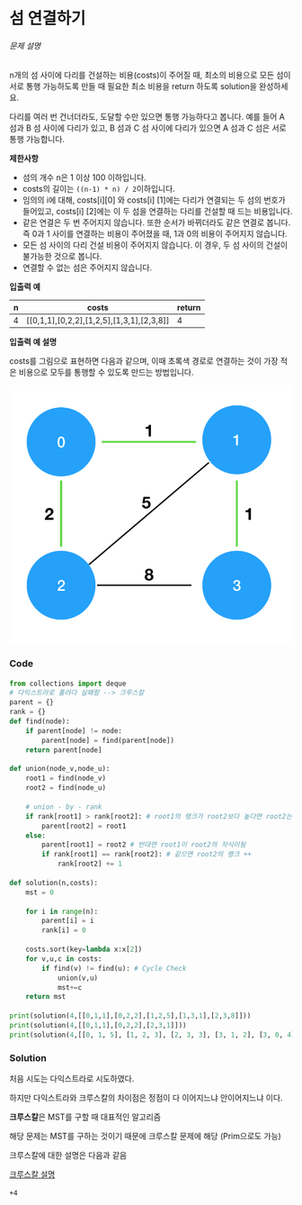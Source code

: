 # 섬 연결하기

###### 문제 설명

n개의 섬 사이에 다리를 건설하는 비용(costs)이 주어질 때, 최소의 비용으로 모든 섬이 서로 통행 가능하도록 만들 때 필요한 최소 비용을 return 하도록 solution을 완성하세요.

다리를 여러 번 건너더라도, 도달할 수만 있으면 통행 가능하다고 봅니다. 예를 들어 A 섬과 B 섬 사이에 다리가 있고, B 섬과 C 섬 사이에 다리가 있으면 A 섬과 C 섬은 서로 통행 가능합니다.

**제한사항**

- 섬의 개수 n은 1 이상 100 이하입니다.
- costs의 길이는 `((n-1) * n) / 2`이하입니다.
- 임의의 i에 대해, costs[i][0] 와 costs[i] [1]에는 다리가 연결되는 두 섬의 번호가 들어있고, costs[i] [2]에는 이 두 섬을 연결하는 다리를 건설할 때 드는 비용입니다.
- 같은 연결은 두 번 주어지지 않습니다. 또한 순서가 바뀌더라도 같은 연결로 봅니다. 즉 0과 1 사이를 연결하는 비용이 주어졌을 때, 1과 0의 비용이 주어지지 않습니다.
- 모든 섬 사이의 다리 건설 비용이 주어지지 않습니다. 이 경우, 두 섬 사이의 건설이 불가능한 것으로 봅니다.
- 연결할 수 없는 섬은 주어지지 않습니다.

**입출력 예**

| n    | costs                                     | return |
| ---- | ----------------------------------------- | ------ |
| 4    | [[0,1,1],[0,2,2],[1,2,5],[1,3,1],[2,3,8]] | 4      |

**입출력 예 설명**

costs를 그림으로 표현하면 다음과 같으며, 이때 초록색 경로로 연결하는 것이 가장 적은 비용으로 모두를 통행할 수 있도록 만드는 방법입니다.

![image.png](figure/README/f2746a8c-527c-4451-9a73-42129911fe17.png)

### Code

```python
from collections import deque
# 다익스트라로 풀려다 실패함 --> 크루스칼
parent = {}
rank = {}
def find(node):
    if parent[node] != node:
        parent[node] = find(parent[node])
    return parent[node]

def union(node_v,node_u):
    root1 = find(node_v)
    root2 = find(node_u)

    # union - by - rank
    if rank[root1] > rank[root2]: # root1의 랭크가 root2보다 높다면 root2는 root1의 자식이됨
        parent[root2] = root1
    else:
        parent[root1] = root2 # 반대면 root1이 root2의 자식이됨
        if rank[root1] == rank[root2]: # 같으면 root2의 랭크 ++
            rank[root2] += 1

def solution(n,costs):
    mst = 0
    
    for i in range(n):
        parent[i] = i
        rank[i] = 0

    costs.sort(key=lambda x:x[2])
    for v,u,c in costs:
        if find(v) != find(u): # Cycle Check
            union(v,u)
            mst+=c
    return mst

print(solution(4,[[0,1,1],[0,2,2],[1,2,5],[1,3,1],[2,3,8]]))
print(solution(4,[[0,1,1],[0,2,2],[2,3,1]]))
print(solution(4,[[0, 1, 5], [1, 2, 3], [2, 3, 3], [3, 1, 2], [3, 0, 4]]))
```

### Solution

처음 시도는 다익스트라로 시도하였다.

하지만 다익스트라와 크루스칼의 차이점은 정점이 다 이어지느냐 안이어지느냐 이다.

**크루스칼**은 MST를 구할 때 대표적인 알고리즘

해당 문제는 MST를 구하는 것이기 때문에 크루스칼 문제에 해당 (Prim으로도 가능)

크루스칼에 대한 설명은 다음과 같음

[크루스칼 설명](../../Docs/Kruskal.md)

 `+4`